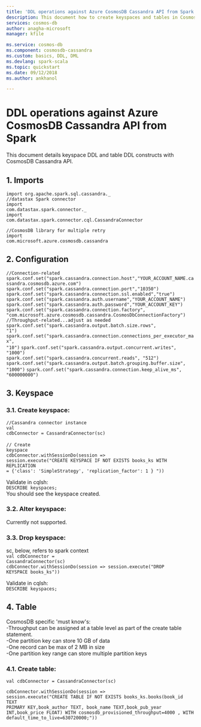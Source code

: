 ```yaml
---
title: 'DDL operations against Azure CosmosDB Cassandra API from Spark | Microsoft Docs'
description: This document how to create keyspaces and tables in CosmosDB Cassandra API
services: cosmos-db
author: anagha-microsoft
manager: kfile

ms.service: cosmos-db
ms.component: cosmosdb-cassandra
ms.custom: basics, DDL, DML
ms.devlang: spark-scala
ms.topic: quickstart
ms.date: 09/12/2018
ms.author: ankhanol

---
```


# DDL operations against Azure CosmosDB Cassandra API from Spark

This document details keyspace DDL and table DDL constructs with CosmosDB Cassandra API.

## 1.  Imports
<code>import org.apache.spark.sql.cassandra.\_</code><br>
<code>//datastax Spark connector</code><br>
<code>import com.datastax.spark.connector._</code><br>
<code>import com.datastax.spark.connector.cql.CassandraConnector</code><br>

<code>//CosmosDB library for multiple retry</code><br>
<code>import com.microsoft.azure.cosmosdb.cassandra</code>

## 2. Configuration
<code>//Connection-related</code>
<code>spark.conf.set("spark.cassandra.connection.host","YOUR_ACCOUNT_NAME.cassandra.cosmosdb.azure.com")</code>
<code>spark.conf.set("spark.cassandra.connection.port","10350")</code>
<code>spark.conf.set("spark.cassandra.connection.ssl.enabled","true")</code>
<code>spark.conf.set("spark.cassandra.auth.username","YOUR_ACCOUNT_NAME")</code>
<code>spark.conf.set("spark.cassandra.auth.password","YOUR_ACCOUNT_KEY")</code><br>
<code>spark.conf.set("spark.cassandra.connection.factory", "com.microsoft.azure.cosmosdb.cassandra.CosmosDbConnectionFactory")</code><br>
<code>//Throughput-related...adjust as needed</code><br>
<code>spark.conf.set("spark.cassandra.output.batch.size.rows", "1")</code>
<code>spark.conf.set("spark.cassandra.connection.connections_per_executor_max", "10")</code>
<code>spark.conf.set("spark.cassandra.output.concurrent.writes", "1000")</code><br>
<code>spark.conf.set("spark.cassandra.concurrent.reads", "512")</code>
<code>spark.conf.set("spark.cassandra.output.batch.grouping.buffer.size", "1000")</code>
<code>spark.conf.set("spark.cassandra.connection.keep_alive_ms", "600000000")</code>

## 3.  Keyspace
### 3.1. Create keyspace:<br>

<code>//Cassandra connector instance</code><br>
<code>val cdbConnector = CassandraConnector(sc)</code><br><br>
<code>// Create keyspace</code><br>
<code>cdbConnector.withSessionDo(session => session.execute("CREATE KEYSPACE IF NOT EXISTS books_ks WITH REPLICATION = {'class': 'SimpleStrategy', 'replication_factor': 1 } "))</code>

Validate in cqlsh:<br>
<code>DESCRIBE keyspaces;</code><br>
You should see the keyspace created.

### 3.2. Alter keyspace:<br>
Currently not supported.

### 3.3. Drop keyspace:<br>
sc, below, refers to spark context<br>
<code>val cdbConnector = CassandraConnector(sc)</code><br>
<code>cdbConnector.withSessionDo(session => session.execute("DROP KEYSPACE books_ks"))</code><br>
  
Validate in cqlsh:<br>
<code>DESCRIBE keyspaces;</code>

## 4.  Table
CosmosDB specific 'must know's:<br>
  -Throughput can be assigned at a table level as part of the create table statement.<br>
  -One partition key can store 10 GB of data<br>
  -One record can be max of 2 MB in size<br>
  -One partition key range can store multiple partition keys<br>

### 4.1. Create table:<br>
<code>val cdbConnector = CassandraConnector(sc)</code>

<code>cdbConnector.withSessionDo(session => session.execute("CREATE TABLE IF NOT EXISTS books_ks.books(book_id TEXT PRIMARY KEY,book_author TEXT, book_name TEXT,book_pub_year INT,book_price FLOAT) WITH cosmosdb_provisioned_throughput=4000 , WITH default_time_to_live=630720000;"))</code>


